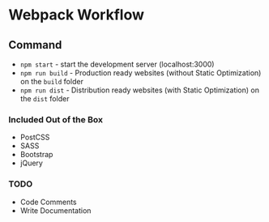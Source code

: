 # Webpack Workflow

## Command

- `npm start` - start the development server (localhost:3000)
- `npm run build` - Production ready websites (without Static Optimization) on the `build` folder
- `npm run dist` - Distribution ready websites (with Static Optimization) on the `dist` folder

### Included Out of the Box

- PostCSS
- SASS
- Bootstrap
- jQuery

### TODO

- Code Comments
- Write Documentation
